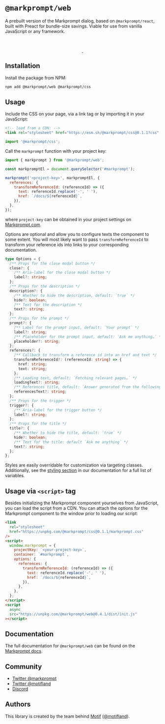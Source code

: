 # `@markprompt/web`

A prebuilt version of the Markprompt dialog, based on `@markprompt/react`, built with Preact for bundle-size savings. Viable for use from vanilla JavaScript or any framework.

<br />
<p align="center">
  <a aria-label="NPM version" href="https://www.npmjs.com/package/markprompt">
    <img alt="" src="https://badgen.net/npm/v/markprompt">
  </a>
  <a aria-label="License" href="https://github.com/motifland/markprompt/blob/main/LICENSE">
    <img alt="" src="https://badgen.net/npm/license/markprompt">
  </a>
</p>

## Installation

Install the package from NPM:

```sh
npm add @markprompt/web @markprompt/css
```

## Usage

Include the CSS on your page, via a link tag or by importing it in your JavaScript:

```html
<!-- load from a CDN: -->
<link rel="stylesheet" href="https://esm.sh/@markprompt/css@0.1.1?css" />
```

```js
import '@markprompt/css';
```

Call the `markprompt` function with your project key:

```js
import { markprompt } from '@markprompt/web';

const markpromptEl = document.querySelector('#markprompt');

markprompt('<project-key>', markpromptEl, {
  references: {
    transformReferenceId: (referenceId) => ({
      text: referenceId.replace('-', ' '),
      href: `/docs/${referenceId}`,
    }),
  },
});
```

where `project-key` can be obtained in your project settings on [Markprompt.com](https://markprompt.com/).

Options are optional and allow you to configure texts the component to some extent. You will most likely want to pass `transformReferenceId` to transform your reference ids into links to your corresponding documentation.

```ts
type Options = {
  /** Props for the close modal button */
  close?: {
    /** Aria-label for the close modal button */
    label?: string;
  };
  /** Props for the description */
  description?: {
    /** Whether to hide the description, default: `true` */
    hide?: boolean;
    /** Text for the description */
    text?: string;
  };
  /** Props for the prompt */
  prompt?: {
    /** Label for the prompt input, default: `Your prompt` */
    label?: string;
    /** Placeholder for the prompt input, default: `Ask me anything…` */
    placeholder?: string;
  };
  references?: {
    /** Callback to transform a reference id into an href and text */
    transformReferenceId?: (referenceId: string) => {
      href: string;
      text: string;
    };
    /** Loading text, default: `Fetching relevant pages…` */
    loadingText?: string;
    /** References title, default: `Answer generated from the following sources:` */
    referencesText?: string;
  };
  /** Props for the trigger */
  trigger?: {
    /** Aria-label for the trigger button */
    label?: string;
  };
  /** Props for the title */
  title?: {
    /** Whether to hide the title, default: `true` */
    hide?: boolean;
    /** Text for the title: default `Ask me anything` */
    text?: string;
  };
};
```

Styles are easily overridable for customization via targeting classes. Additionally, see the [styling section](https://markprompt.com/docs#styling) in our documentation for a full list of variables.

## Usage via `<script>` tag

Besides initializing the Markprompt component yourselves from JavaScript, you can load the script from a CDN. You can attach the options for the Markprompt component to the window prior to loading our script:

```html
<link
  rel="stylesheet"
  href="https://unpkg.com/@markprompt/css@0.1.1/markprompt.css"
/>
<script>
  window.markprompt = {
    projectKey: `<your-project-key>`,
    container: `#markprompt`,
    options: {
      references: {
        transformReferenceId: (referenceId) => ({
          text: referenceId.replace('-', ' '),
          href: `/docs/${referenceId}`,
        }),
      },
    },
  };
</script>
<script
  async
  src="https://unpkg.com/@markprompt/web@0.4.1/dist/init.js"
></script>
```

## Documentation

The full documentation for `@markprompt/web` can be found on the [Markprompt docs](https://markprompt.com/docs#%40markprompt%2Fweb).

## Community

- [Twitter @markprompt](https://twitter.com/markprompt)
- [Twitter @motifland](https://twitter.com/motifland)
- [Discord](https://discord.gg/MBMh4apz6X)

## Authors

This library is created by the team behind [Motif](https://motif.land)
([@motifland](https://twitter.com/motifland)).
